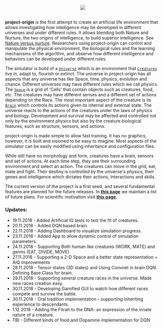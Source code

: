 <p align="center">
  <img src="https://github.com/kourgeorge/project-origin/blob/master/docs/origin-icon.png"><br><br>
</p>

**project-origin** is the first attempt to create an artificial life environment that allows investigating how intelligence may be developed in different universes and under different rules.
It allows blending both Nature and Nurture, the two origins of intelligence, to build superior intelligence. 
See [Nature versus nurture](https://en.wikipedia.org/wiki/Nature_versus_nurture).
Researchers using project-origin can control and manipulate the physical environment, the biological rules and the learning mechanisms of the algorithm, and observe how different intelligence and behaviors can be developed under different rules.

The simulator is build of a [`Universe`](/docs/Universe.md) which is an environment that [`Creatures`](/docs/Creature.md) live in, adapt to, flourish or extinct.
The universe in project-origin has all aspects that any universe has like Space, time, physics, evolution and chance.
Different universes may have different rules which we call *physics*. 
The [`Space`](/docs/Space.md) is a grid of 'Cells' that contain objects such as creatures, food, etc.
The creatures may have different senses and a different set of actions depending on the Race.
The most important aspect of the creature is its [`Brain`](/docs/Brain.md) which controls its actions given its internal and external state.
The universe reacts to the actions of the creatures under the laws of physics and biology.
Development and survival may be affected and controlled not only by the environment physics but also by the creature biological features, such as structure, sensors, and actions.

project-origin is made simple to allow fast training.
It has no graphics, however, it is built and visioned to be easy to imagine.
Most aspects of the simulator can be easily modified using inheritance and configuration files.

While still have no morphology and form, creatures have a brain, sensors and set of actions.
At each time step, they see their surrounding environment and select an action.
The creatures can move in the grid, eat, mate and fight.
Their destiny is controlled by the universe's physics, their genes and intelligence which dictates their actions, interactions and skills.

The current version of the project is a first seed, and several fundamental features are planned for the future releases.
In [**this page**](/docs/FuturePlans.md) we maintain a list of future plans.
For scientific motivation visit [**this page**](/docs/Scientific.md).

### Updates:
* 19.11.2018 - Added Artificial IQ tests to test the fit of creatures.
* 20.11.2018 - Added DQN based brain.
* 22.11.2018 - Adding Dashboard to visualize simulation progress.
* 23.11.2018 - Added App to allow dynamic control of simulation parameters.
* 24.11.2018 - Supporting Both human like creatures (WORK, MATE) and germs (EAT, DIVIDE, MOVE)
* 27.11.2018 - Supporting a 2-D Space and a better state representation + AIQ improvements
* 28.11.2018 - Tensor states (3D states) and Using Convnet in brain DQN. Defining Base Class for brain.
* 29.11.2018 - Supporting several creature races in the universe. Made new races creation easy.
* 30.11.2018 - Developing Gamified GUI to watch how different races compete and survive the battle.
* 30.11.2018 - Oral tradition implementation - supporting inheriting experience to descendants.
* 1.12.2018 - Adding the Fitrah to the DNA- an expression of the innate nature of a creature.
* TBI - Different kinds of food and Dopamine implementation for DQN

